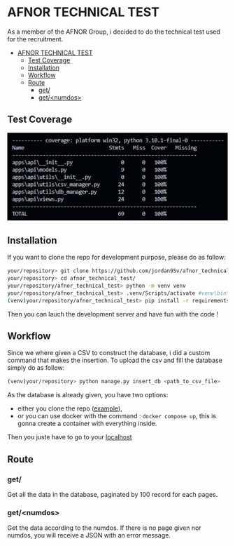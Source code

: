 # AFNOR TECHNICAL TEST

As a member of the AFNOR Group, i decided to do the technical test used for the recruitment.

- [AFNOR TECHNICAL TEST](#afnor-technical-test)
  - [Test Coverage](#test-coverage)
  - [Installation](#installation)
  - [Workflow](#workflow)
  - [Route](#route)
    - [get/](#get)
    - [get/\<numdos\>](#getnumdos)

## Test Coverage

![coverage](coverage.jpg)

## Installation

If you want to clone the repo for development purpose, please do as follow:

```bash
your/repository> git clone https://github.com/jordan95v/afnor_technical_test.git
your/repository> cd afnor_technical_test/
your/repository/afnor_technical_test> python -m venv venv
your/repository/afnor_technical_test> .venv/Scripts/activate #venv\bin\activate on Mac and Linux
(venv)your/repository/afnor_technical_test> pip install -r requirements.txt -r requirements-dev.txt
```

Then you can lauch the development server and have fun with the code ! 

## Workflow

Since we where given a CSV to construct the database, i did a custom command that makes the insertion.
To upload the csv and fill the database simply do as follow:

```bash
(venv)your/repository> python manage.py insert_db <path_to_csv_file>
```

As the database is already given, you have two options:
- either you clone the repo ([example](#installation)),
- or you can use docker with the command : `docker compose up`, this is gonna create a container with everything inside.

Then you juste have to go to your [localhost](http://127.0.0.1:8000)

## Route

### get/

Get all the data in the database, paginated by 100 record for each pages.

### get/\<numdos\>

Get the data according to the numdos.
If there is no page given nor numdos, you will receive a JSON with an error message.